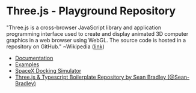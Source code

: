 # Three.js - Playground Repository


"Three.js is a cross-browser JavaScript library and application programming interface used to create and display animated 3D computer graphics in a web browser using WebGL. The source code is hosted in a repository on GitHub."
~Wikipedia (<a href="https://en.wikipedia.org/wiki/Three.js">link</a>)

<ul>
<li>
<a href="https://threejs.org/docs/index.html#manual/en/introduction/Creating-a-scene">Documentation</a>
</li>
<li>
<a href="https://threejs.org/examples/#webgl_animation_cloth">Examples</a>
</li>
<li>
<a href="https://iss-sim.spacex.com/">SpaceX Docking Simulator</a>
</li>
<li>
<a href="https://iss-sim.spacex.com/">Three.js & Typescript Boilerplate Repository by Sean Bradley (@Sean-Bradley) </a>
</li>
</ul>

